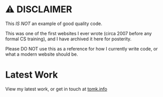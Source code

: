 # ⚠️ DISCLAIMER
This _IS NOT_ an example of good quality code. 

This was one of the first websites I ever wrote (circa 2007 before any formal CS training), and I have archived it here for posterity. 

Please DO NOT use this as a reference for how I currently write code, or what a modern website should be.

# Latest Work
View my latest work, or get in touch at [tomk.info](https://www.tomk.info?ref=simplevocab)
